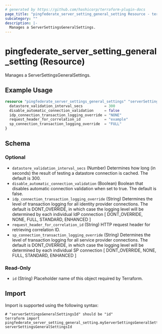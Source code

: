 ```yaml
---
# generated by https://github.com/hashicorp/terraform-plugin-docs
page_title: "pingfederate_server_setting_general_setting Resource - terraform-provider-pingfederate"
subcategory: ""
description: |-
  Manages a ServerSettingsGeneralSettings.
---
```


# pingfederate_server_setting_general_setting (Resource)

Manages a ServerSettingsGeneralSettings.

## Example Usage

```terraform
resource "pingfederate_server_settings_general_settings" "serverSettingsGeneralSettingsExample" {
  datastore_validation_interval_secs          = 300
  disable_automatic_connection_validation     = false
  idp_connection_transaction_logging_override = "NONE"
  request_header_for_correlation_id           = "example"
  sp_connection_transaction_logging_override  = "FULL"
}
```

<!-- schema generated by tfplugindocs -->
## Schema

### Optional

- `datastore_validation_interval_secs` (Number) Determines how long (in seconds) the result of testing a datastore connection is cached. The default is 300.
- `disable_automatic_connection_validation` (Boolean) Boolean that disables automatic connection validation when set to true. The default is false.
- `idp_connection_transaction_logging_override` (String) Determines the level of transaction logging for all identity provider connections. The default is DONT_OVERRIDE, in which case the logging level will be determined by each individual IdP connection [ DONT_OVERRIDE, NONE, FULL, STANDARD, ENHANCED ]
- `request_header_for_correlation_id` (String) HTTP request header for retrieving correlation ID.
- `sp_connection_transaction_logging_override` (String) Determines the level of transaction logging for all service provider connections. The default is DONT_OVERRIDE, in which case the logging level will be determined by each individual SP connection [ DONT_OVERRIDE, NONE, FULL, STANDARD, ENHANCED ]

### Read-Only

- `id` (String) Placeholder name of this object required by Terraform.

## Import

Import is supported using the following syntax:

```shell
# "serverSettingsGeneralSettingsId" should be "id"
terraform import pingfederate_server_setting_general_setting.myServerSettingsGeneralSettings serverSettingsGeneralSettingsId
```
